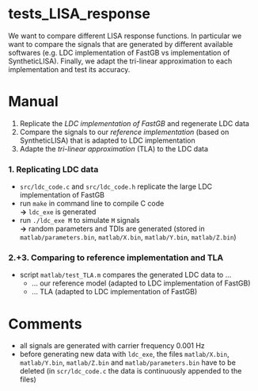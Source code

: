 # tests_LISA_response
We want to compare different LISA response functions. In particular we want to compare the signals that are generated by different available softwares (e.g. LDC implementation of FastGB vs implementation of SyntheticLISA). Finally, we adapt the tri-linear approximation to each implementation and test its accuracy.

# Manual

1. Replicate the _LDC implementation of FastGB_ and regenerate LDC data
2. Compare the signals to our _reference implementation_ (based on SyntheticLISA) that is adapted to LDC implementation
3. Adapte the _tri-linear approximation_ (TLA) to the LDC data

### 1. Replicating LDC data

- `src/ldc_code.c` and `src/ldc_code.h` replicate the large LDC implementation of FastGB
- run `make` in command line to compile C code
  <br /> **&rarr;** `ldc_exe` is generated
- run `./ldc_exe M` to simulate `M` signals
  <br /> **&rarr;** random parameters and TDIs are generated (stored in `matlab/parameters.bin`, `matlab/X.bin`, `matlab/Y.bin`, `matlab/Z.bin`)

### 2.+3. Comparing to reference implementation and TLA

- script `matlab/test_TLA.m` compares the generated LDC data to ...
  - ... our reference model (adapted to LDC implementation of FastGB)
  - ... TLA (adapted to LDC implementation of FastGB)

# Comments

- all signals are generated with carrier frequency 0.001 Hz
- before generating new data with `ldc_exe`, the files `matlab/X.bin`, `matlab/Y.bin`, `matlab/Z.bin` and `matlab/parameters.bin` have to be deleted (in `scr/ldc_code.c` the data is continuously appended to the files)
